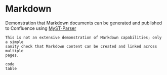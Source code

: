 # Markdown

Demonstration that Markdown documents can be generated and published to
Confluence using [MyST-Parser][MyST-Parser]

```{note}
This is not an extensive demonstration of Markdown capabilities; only a simple
sanity check that Markdown content can be created and linked across multiple
pages.
```

```{toctree}
code
table
```

[MyST-Parser]: https://myst-parser.readthedocs.io/
